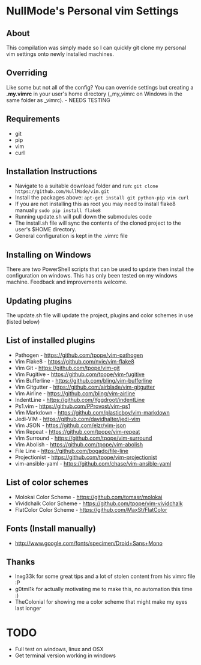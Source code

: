 # NullMode's Personal vim Settings

## About
This compilation was simply made so I can quickly git clone my personal
vim settings onto newly installed machines.

## Overriding
Like some but not all of the config? You can override settings but creating a
**.my.vimrc** in your user's home directory (_my_vimrc on Windows in the same
folder as _vimrc). - NEEDS TESTING

## Requirements
* git
* pip
* vim
* curl

## Installation Instructions
* Navigate to a suitable download folder and run:
`git clone https://github.com/NullMode/vim.git`
* Install the packages above: `apt-get install git python-pip vim curl`
* If you are not installing this as root you may need to install flake8 manually
`sudo pip install flake8`
* Running update.sh will pull down the submodules code
* The install.sh file will sync the contents of the cloned project to the user's $HOME directory.
* General configuration is kept in the .vimrc file

## Installing on Windows

There are two PowerShell scripts that can be used to update then install the configuration on windows. This has only been tested on my windows machine. Feedback and improvements welcome.

## Updating plugins
The update.sh file will update the project, plugins and color schemes in use (listed below)

## List of installed plugins
* Pathogen - https://github.com/tpope/vim-pathogen
* Vim Flake8 - https://github.com/nvie/vim-flake8
* Vim Git - https://github.com/tpope/vim-git
* Vim Fugitive - https://github.com/tpope/vim-fugitive
* Vim Bufferline - https://github.com/bling/vim-bufferline
* Vim Gitgutter - https://github.com/airblade/vim-gitgutter
* Vim Airline - https://github.com/bling/vim-airline
* IndentLine - https://github.com/Yggdroot/indentLine
* Ps1.vim - https://github.com/PProvost/vim-ps1
* Vim Markdown - https://github.com/plasticboy/vim-markdown
* Jedi-VIM - https://github.com/davidhalter/jedi-vim
* Vim JSON - https://github.com/elzr/vim-json
* Vim Repeat - https://github.com/tpope/vim-repeat
* Vim Surround - https://github.com/tpope/vim-surround
* Vim Abolish - https://github.com/tpope/vim-abolish
* File Line - https://github.com/bogado/file-line
* Projectionist - https://github.com/tpope/vim-projectionist
* vim-ansible-yaml - https://github.com/chase/vim-ansible-yaml

## List of color schemes
* Molokai Color Scheme - https://github.com/tomasr/molokai
* Vividchalk Color Scheme - https://github.com/tpope/vim-vividchalk
* FlatColor Color Scheme - https://github.com/MaxSt/FlatColor

## Fonts (Install manually)
+ http://www.google.com/fonts/specimen/Droid+Sans+Mono

## Thanks
* lnxg33k for some great tips and a lot of stolen content from his vimrc
file :P
* g0tmi1k for actually motivating me to make this, no automation this time :)
* TheColonial for showing me a color scheme that might make my eyes last longer

# TODO
+ Full test on windows, linux and OSX
+ Get terminal version working in windows

